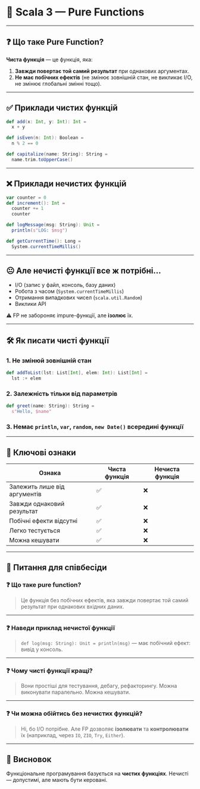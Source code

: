 # 📘 Scala 3 — Pure Functions

---

## ❓ Що таке Pure Function?

**Чиста функція** — це функція, яка:
1. **Завжди повертає той самий результат** при однакових аргументах.
2. **Не має побічних ефектів** (не змінює зовнішній стан, не викликає I/O, не змінює глобальні змінні тощо).

---

## ✅ Приклади чистих функцій

```scala
def add(x: Int, y: Int): Int =
  x + y

def isEven(n: Int): Boolean =
  n % 2 == 0

def capitalize(name: String): String =
  name.trim.toUpperCase()
```

---

## ❌ Приклади нечистих функцій

```scala
var counter = 0
def increment(): Int =
  counter += 1
  counter

def logMessage(msg: String): Unit =
  println(s"LOG: $msg")

def getCurrentTime(): Long =
  System.currentTimeMillis()
```

---

## 😐 Але нечисті функції все ж потрібні…

- I/O (запис у файл, консоль, базу даних)
- Робота з часом (`System.currentTimeMillis`)
- Отримання випадкових чисел (`scala.util.Random`)
- Виклики API

⚠ FP не забороняє impure-функції, але **ізолює** їх.

---

## 🛠 Як писати чисті функції

### 1. **Не змінюй зовнішній стан**

```scala
def addToList(lst: List[Int], elem: Int): List[Int] =
  lst :+ elem
```

### 2. **Залежність тільки від параметрів**

```scala
def greet(name: String): String =
  s"Hello, $name"
```

### 3. **Немає `println`, `var`, `random`, `new Date()` всередині функції**

---

## 🔑 Ключові ознаки

| Ознака                | Чиста функція | Нечиста функція |
|-----------------------|---------------|-----------------|
| Залежить лише від аргументів | ✅            | ❌              |
| Завжди однаковий результат  | ✅            | ❌              |
| Побічні ефекти відсутні     | ✅            | ❌              |
| Легко тестується            | ✅            | ❌              |
| Можна кешувати              | ✅            | ❌              |

---

## 🧠 Питання для співбесіди

### ❓ Що таке pure function?

> Це функція без побічних ефектів, яка завжди повертає той самий результат при однакових вхідних даних.

---

### ❓ Наведи приклад нечистої функції

> `def log(msg: String): Unit = println(msg)` — має побічний ефект: вивід у консоль.

---

### ❓ Чому чисті функції кращі?

> Вони простіші для тестування, дебагу, рефакторингу. Можна виконувати паралельно. Можна кешувати.

---

### ❓ Чи можна обійтись без нечистих функцій?

> Ні, бо I/O потрібне. Але FP дозволяє **ізолювати** та **контролювати** їх (наприклад, через `IO`, `ZIO`, `Try`, `Either`).

---

## 📌 Висновок

Функціональне програмування базується на **чистих функціях**. Нечисті — допустимі, але мають бути керовані.